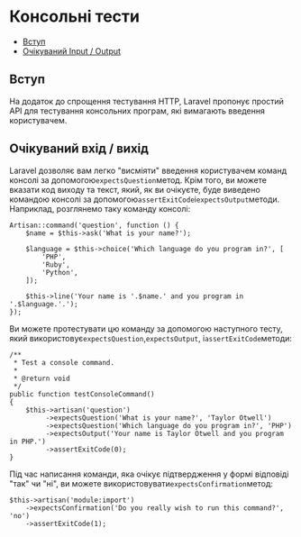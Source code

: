 # Консольні тести

-   [Вступ](#introduction)
-   [Очікуваний Input / Output](#expecting-input-and-output)

<a name="introduction"></a>

## Вступ 


На додаток до спрощення тестування HTTP, Laravel пропонує простий API для тестування консольних програм, які вимагають введення користувачем.
<a name="expecting-input-and-output"></a>

## Очікуваний вхід / вихід

Laravel дозволяє вам легко "висміяти" введення користувачем команд консолі за допомогою`expectsQuestion`метод. Крім того, ви можете вказати код виходу та текст, який, як ви очікуєте, буде виведено командою консолі за допомогою`assertExitCode`і`expectsOutput`методи. Наприклад, розглянемо таку команду консолі:

    Artisan::command('question', function () {
        $name = $this->ask('What is your name?');

        $language = $this->choice('Which language do you program in?', [
            'PHP',
            'Ruby',
            'Python',
        ]);

        $this->line('Your name is '.$name.' and you program in '.$language.'.');
    });

Ви можете протестувати цю команду за допомогою наступного тесту, який використовує`expectsQuestion`,`expectsOutput`, і`assertExitCode`методи:

    /**
     * Test a console command.
     *
     * @return void
     */
    public function testConsoleCommand()
    {
        $this->artisan('question')
             ->expectsQuestion('What is your name?', 'Taylor Otwell')
             ->expectsQuestion('Which language do you program in?', 'PHP')
             ->expectsOutput('Your name is Taylor Otwell and you program in PHP.')
             ->assertExitCode(0);
    }

Під час написання команди, яка очікує підтвердження у формі відповіді "так" чи "ні", ви можете використовувати`expectsConfirmation`метод:

    $this->artisan('module:import')
        ->expectsConfirmation('Do you really wish to run this command?', 'no')
        ->assertExitCode(1);
